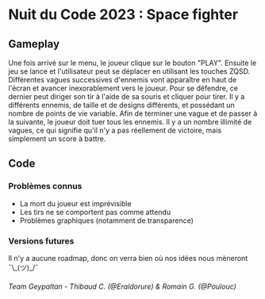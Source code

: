 # Nuit du Code 2023 : Space fighter


## Gameplay

Une fois arrivé sur le menu, le joueur clique sur le bouton "PLAY".
Ensuite le jeu se lance et l'utilisateur peut se déplacer en utilisant les touches ZQSD.
Différentes vagues successives d'ennemis vont apparaître en haut de l'écran et avancer inexorablement vers le joueur.
Pour se défendre, ce dernier peut diriger son tir à l'aide de sa souris et cliquer pour tirer.
Il y a différents ennemis, de taille et de designs différents, et possédant un nombre de points de vie variable.
Afin de terminer une vague et de passer à la suivante, le joueur doit tuer tous les ennemis.
Il y a un nombre illimité de vagues, ce qui signifie qu'il n'y a pas réellement de victoire, mais simplement un score à battre.


## Code

### Problèmes connus

- La mort du joueur est imprévisible
- Les tirs ne se comportent pas comme attendu
- Problèmes graphiques (notamment de transparence)

### Versions futures

Il n'y a aucune roadmap, donc on verra bien où nos idées nous mèneront ¯\\\_(ツ)_/¯


###### Team Geypaltan - Thibaud C. (@Eraldorure) & Romain G. (@Poulouc)
